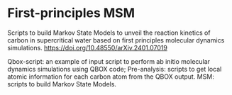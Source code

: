 # First-principles MSM
Scripts to build Markov State Models to unveil the reaction kinetics of carbon in supercritical water based on first principles molecular dynamics simulations.
https://doi.org/10.48550/arXiv.2401.07019


Qbox-script: an example of input script to perform ab initio molecular dynamics simulations using QBOX code;
Pre-analysis: scripts to get local atomic information for each carbon atom from the QBOX output.
MSM: scripts to build Markov State Models.
